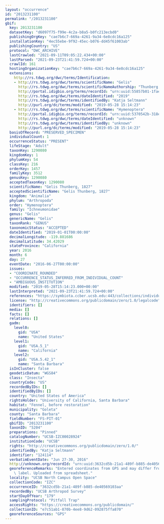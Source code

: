 ```yaml
---
layout: "occurrence"
id: "2013231100"
permalink: "/2013231100"
gbif:
  key: 2013231100
  datasetKey: "d6097f75-f99e-4c2a-b8a5-b0fc213ecbd0"
  publishingOrgKey: "cae7b6c7-669a-4261-9a34-6e8cdc16a125"
  installationKey: "4ec55ebe-9f92-45ec-b076-dd45f61003ab"
  publishingCountry: "US"
  protocol: "DWC_ARCHIVE"
  lastCrawled: "2021-09-11T09:05:22.434+00:00"
  lastParsed: "2021-09-23T21:41:59.724+00:00"
  crawlId: 161
  hostingOrganizationKey: "cae7b6c7-669a-4261-9a34-6e8cdc16a125"
  extensions:
    http://rs.tdwg.org/dwc/terms/Identification:
    - http://rs.tdwg.org/dwc/terms/scientificName: "Gelis"
      http://rs.tdwg.org/dwc/terms/scientificNameAuthorship: "Thunberg, 1827"
      http://portal.idigbio.org/terms/recordId: "urn:uuid:55857b01-1fae-4c7a-8579-416decd6733a"
      http://rs.tdwg.org/dwc/terms/dateIdentified: "2019"
      http://rs.tdwg.org/dwc/terms/identifiedBy: "Katja Seltmann"
      http://purl.org/dc/terms/modified: "2019-05-28 15:14:23"
    - http://rs.tdwg.org/dwc/terms/scientificName: "Hymenoptera"
      http://portal.idigbio.org/terms/recordId: "urn:uuid:5370542b-318e-44e1-86cd-3c5321f31c82"
      http://rs.tdwg.org/dwc/terms/dateIdentified: "unknown"
      http://rs.tdwg.org/dwc/terms/identifiedBy: "unknown"
      http://purl.org/dc/terms/modified: "2019-05-28 15:14:23"
  basisOfRecord: "PRESERVED_SPECIMEN"
  individualCount: 1
  occurrenceStatus: "PRESENT"
  lifeStage: "Adult"
  taxonKey: 1290080
  kingdomKey: 1
  phylumKey: 54
  classKey: 216
  orderKey: 1457
  familyKey: 3512
  genusKey: 1290080
  acceptedTaxonKey: 1290080
  scientificName: "Gelis Thunberg, 1827"
  acceptedScientificName: "Gelis Thunberg, 1827"
  kingdom: "Animalia"
  phylum: "Arthropoda"
  order: "Hymenoptera"
  family: "Ichneumonidae"
  genus: "Gelis"
  genericName: "Gelis"
  taxonRank: "GENUS"
  taxonomicStatus: "ACCEPTED"
  dateIdentified: "2019-01-01T00:00:00"
  decimalLongitude: -119.881686
  decimalLatitude: 34.42029
  stateProvince: "California"
  year: 2016
  month: 6
  day: 27
  eventDate: "2016-06-27T00:00:00"
  issues:
  - "COORDINATE_ROUNDED"
  - "OCCURRENCE_STATUS_INFERRED_FROM_INDIVIDUAL_COUNT"
  - "AMBIGUOUS_INSTITUTION"
  modified: "2019-05-28T15:14:23.000+00:00"
  lastInterpreted: "2021-09-23T21:41:59.724+00:00"
  references: "https://symbiota.ccber.ucsb.edu:443/collections/individual/index.php?occid=124114"
  license: "http://creativecommons.org/publicdomain/zero/1.0/legalcode"
  identifiers: []
  media: []
  facts: []
  relations: []
  gadm:
    level0:
      gid: "USA"
      name: "United States"
    level1:
      gid: "USA.5_1"
      name: "California"
    level2:
      gid: "USA.5.42_1"
      name: "Santa Barbara"
  isInCluster: false
  geodeticDatum: "WGS84"
  class: "Insecta"
  countryCode: "US"
  recordedByIDs: []
  identifiedByIDs: []
  country: "United States of America"
  rightsHolder: "University of California, Santa Barbara"
  habitat: "Fennel, before restoration"
  municipality: "Goleta"
  county: "Santa Barbara"
  fieldNumber: "FS-PIT-01"
  gbifID: "2013231100"
  taxonID: "5204"
  preparations: "Pinned"
  catalogNumber: "UCSB-IZC00028924"
  institutionCode: "UCSB"
  rights: "http://creativecommons.org/publicdomain/zero/1.0/"
  identifiedBy: "Katja Seltmann"
  identifier: "124114"
  verbatimEventDate: "Jun 27-30, 2016"
  http://unknown.org/recordId: "urn:uuid:3632cd5b-21a1-489f-b885-de40569103aa"
  georeferenceRemarks: "Entered coordinates from GPS and may differ from what is on\
    \ label. Uploaded from spreadsheet."
  locality: "UCSB North Campus Open Space"
  collectionCode: "IZC"
  occurrenceID: "3632cd5b-21a1-489f-b885-de40569103aa"
  recordedBy: "UCSB Arthropod Survey"
  startDayOfYear: "179"
  samplingProtocol: "Pitfall Trap"
  accessRights: "https://creativecommons.org/publicdomain/"
  collectionID: "e7c51ab1-870b-4ee8-9d62-092875ffa870"
  georeferenceSources: "GPS"
---
```

